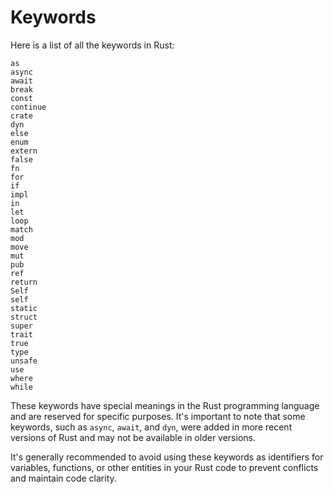 # Keywords

Here is a list of all the keywords in Rust:

```
as
async
await
break
const
continue
crate
dyn
else
enum
extern
false
fn
for
if
impl
in
let
loop
match
mod
move
mut
pub
ref
return
Self
self
static
struct
super
trait
true
type
unsafe
use
where
while
```

These keywords have special meanings in the Rust programming language and are reserved for specific purposes. It's important to note that some keywords, such as `async`, `await`, and `dyn`, were added in more recent versions of Rust and may not be available in older versions.

It's generally recommended to avoid using these keywords as identifiers for variables, functions, or other entities in your Rust code to prevent conflicts and maintain code clarity.
